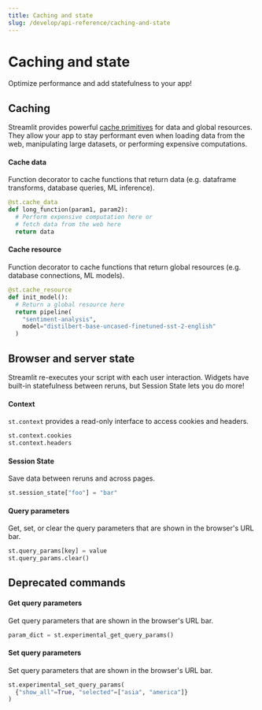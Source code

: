 ```yaml
---
title: Caching and state
slug: /develop/api-reference/caching-and-state
---
```


# Caching and state

Optimize performance and add statefulness to your app!

## Caching

Streamlit provides powerful [cache primitives](/develop/concepts/architecture/caching) for data and global resources. They allow your app to stay performant even when loading data from the web, manipulating large datasets, or performing expensive computations.

<TileContainer>

<RefCard href="/develop/api-reference/caching-and-state/st.cache_data" size="half">

<h4>Cache data</h4>

Function decorator to cache functions that return data (e.g. dataframe transforms, database queries, ML inference).

```python
@st.cache_data
def long_function(param1, param2):
  # Perform expensive computation here or
  # fetch data from the web here
  return data
```

</RefCard>

<RefCard href="/develop/api-reference/caching-and-state/st.cache_resource" size="half">

<h4>Cache resource</h4>

Function decorator to cache functions that return global resources (e.g. database connections, ML models).

```python
@st.cache_resource
def init_model():
  # Return a global resource here
  return pipeline(
    "sentiment-analysis",
    model="distilbert-base-uncased-finetuned-sst-2-english"
  )
```

</RefCard>

</TileContainer>

## Browser and server state

Streamlit re-executes your script with each user interaction. Widgets have built-in statefulness between reruns, but Session State lets you do more!

<TileContainer>
<RefCard href="/develop/api-reference/caching-and-state/st.context">

<h4>Context</h4>

`st.context` provides a read-only interface to access cookies and headers.

```python
st.context.cookies
st.context.headers
```

</RefCard>
<RefCard href="/develop/api-reference/caching-and-state/st.session_state">

<h4>Session State</h4>

Save data between reruns and across pages.

```python
st.session_state["foo"] = "bar"
```

</RefCard>
<RefCard href="/develop/api-reference/caching-and-state/st.query_params">

<h4>Query parameters</h4>

Get, set, or clear the query parameters that are shown in the browser's URL bar.

```python
st.query_params[key] = value
st.query_params.clear()
```

</RefCard>

</TileContainer>

## Deprecated commands

<TileContainer>

<RefCard href="/develop/api-reference/caching-and-state/st.experimental_get_query_params" size="half" deprecated={true}>

<h4>Get query parameters</h4>

Get query parameters that are shown in the browser's URL bar.

```python
param_dict = st.experimental_get_query_params()
```

</RefCard>
<RefCard href="/develop/api-reference/caching-and-state/st.experimental_set_query_params" size="half" deprecated={true}>

<h4>Set query parameters</h4>

Set query parameters that are shown in the browser's URL bar.

```python
st.experimental_set_query_params(
  {"show_all"=True, "selected"=["asia", "america"]}
)
```

</RefCard>
</TileContainer>
